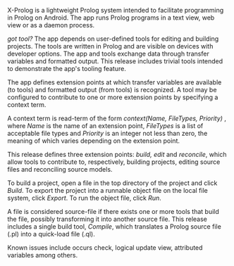 X-Prolog is a lightweight Prolog system intended to facilitate programming in Prolog on Android. The app runs Prolog programs in a text view, web view or as a daemon process.

<i>got tool?</i> The app depends on user-defined tools for editing and building projects. The tools are written in Prolog and are visible on devices with developer options. The app and tools exchange data through transfer variables and formatted output. This release includes trivial tools intended to demonstrate the app's tooling feature.

The app defines extension points at which transfer variables are available (to tools) and formatted output (from tools) is recognized. A tool may be configured to contribute to one or more extension points by specifying a context term.

A context term is read-term of the form <i>context(Name, FileTypes, Priority) </i>, where <i>Name</i> is the name of an extension point, <i>FileTypes</i> is a list of acceptable file types and <i>Priority</i> is an integer not less than zero, the meaning of which varies depending on the extension point.

This release defines three extension points: <i>build, edit</i> and <i>reconcile</i>, which allow tools to contribute to, respectively, building projects, editing source files and reconciling source models.

To build a project, open a file in the top directory of the project and click <i>Build</i>. To export the project into a runnable object file on the local file system, click <i>Export</i>. To run the object file, click <i>Run</i>.

A file is considered source-file if there exists one or more tools that build the file, possibly transforming it into another source file. This release includes a single build tool, <i>Compile</i>, which translates a Prolog source file (.pl) into a quick-load file (.ql).

Known issues include occurs check, logical update view, attributed variables among others.
